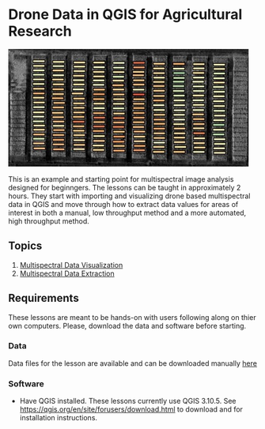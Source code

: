 # Drone Data in QGIS for Agricultural Research

![](/img/cover-img.jpg)

This is an example and starting point for multispectral image analysis designed for beginngers. The lessons can be taught in approximately 2 hours. They start with importing and visualizing drone based multispectral data in QGIS and move through how to extract data values for areas of interest in both a manual, low throughput method and a more automated, high throughput method.


## Topics

1. [Multispectral Data Visualization](01-multispectral-data-visualization.md)
2. [Multispectral Data Extraction](02-multispectral-data-extraction.md)

## Requirements

These lessons are meant to be hands-on with users following along on thier own computers. Please, download the data and software before starting. 

### Data

Data files for the lesson are available and can be downloaded manually <a href=
"./data" download="download">here</a>

### Software

* Have QGIS installed. These lessons currently use QGIS 3.10.5. See https://qgis.org/en/site/forusers/download.html to download and for installation instructions.
